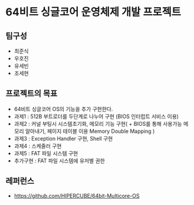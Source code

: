 # 64비트 싱글코어 운영체제 개발 프로젝트

## 팀구성

- 최준식
- 우호진
- 유세빈
- 조세현

## 프로젝트의 목표

- 64비트 싱글코어 OS의 기능을 추가 구현한다.
- 과제1 : 512B 부트로더를 두단계로 나누어 구현 (BIOS 인터럽트 서비스 이용)
- 과제2 : 커널 부팅시 시스템초기화, 메모리 기능 구현( + BIOS를 통해 사용가능 메모리 알아내기, 페이지 테이블 이용 Memory Double Mapping )
- 과제3 : Exception Handler 구현, Shell 구현
- 과제4 : 스케줄러 구현
- 과제5 : FAT 파일 시스템 구현
- 추가구현 : FAT 파일 시스템에 유저별 권한 


## 레퍼런스
- https://github.com/HIPERCUBE/64bit-Multicore-OS
